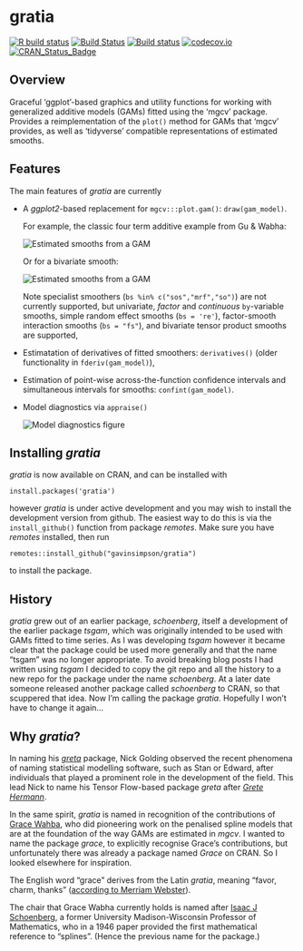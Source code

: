 <!-- README.md is generated from README.Rmd. Please edit that file -->

gratia
======

<!-- badges: start -->

[![R build
status](https://github.com/gavinsimpson/gratia/workflows/R-CMD-check/badge.svg)](https://github.com/gavinsimpson/gratia/actions)
[![Build
Status](https://travis-ci.org/gavinsimpson/gratia.svg?branch=master)](https://travis-ci.org/gavinsimpson/gratia)
[![Build
status](https://ci.appveyor.com/api/projects/status/w7pj8773t5b8fxkb/branch/master?svg=true)](https://ci.appveyor.com/project/gavinsimpson/gratia/branch/master)
[![codecov.io](https://codecov.io/gh/gavinsimpson/gratia/branch/master/graph/badge.svg)](https://codecov.io/gh/gavinsimpson/gratia)
[![CRAN\_Status\_Badge](https://www.r-pkg.org/badges/version/gratia)](https://cran.r-project.org/package=gratia)
<!-- badges: end -->

Overview
--------

Graceful ‘ggplot’-based graphics and utility functions for working with
generalized additive models (GAMs) fitted using the ‘mgcv’ package.
Provides a reimplementation of the `plot()` method for GAMs that ‘mgcv’
provides, as well as ‘tidyverse’ compatible representations of estimated
smooths.

Features
--------

The main features of *gratia* are currently

-   A *ggplot2*-based replacement for `mgcv:::plot.gam()`:
    `draw(gam_model)`.

    For example, the classic four term additive example from Gu & Wabha:

    ![Estimated smooths from a
    GAM](man/figures/README-draw-gam-figure-1.png)

    Or for a bivariate smooth:

    ![Estimated smooths from a
    GAM](man/figures/README-draw-gam-figure-2d-1.png)

    Note specialist smoothers (`bs %in% c("sos","mrf","so")`) are not
    currently supported, but univariate, *factor* and *continuous*
    `by`-variable smooths, simple random effect smooths (`bs = 're'`),
    factor-smooth interaction smooths (`bs = "fs"`), and bivariate
    tensor product smooths are supported,

-   Estimatation of derivatives of fitted smoothers: `derivatives()`
    (older functionality in `fderiv(gam_model)`),

-   Estimation of point-wise across-the-function confidence intervals
    and simultaneous intervals for smooths: `confint(gam_model)`.

-   Model diagnostics via `appraise()`

    ![Model diagnostics
    figure](man/figures/README-appraise-figure-1.png)

Installing *gratia*
-------------------

*gratia* is now available on CRAN, and can be installed with

    install.packages('gratia')

however *gratia* is under active development and you may wish to install
the development version from github. The easiest way to do this is via
the `install_github()` function from package *remotes*. Make sure you
have *remotes* installed, then run

    remotes::install_github("gavinsimpson/gratia")

to install the package.

History
-------

*gratia* grew out of an earlier package, *schoenberg*, itself a
development of the earlier package *tsgam*, which was originally
intended to be used with GAMs fitted to time series. As I was developing
*tsgam* however it became clear that the package could be used more
generally and that the name “tsgam” was no longer appropriate. To avoid
breaking blog posts I had written using *tsgam* I decided to copy the
git repo and all the history to a new repo for the package under the
name *schoenberg*. At a later date someone released another package
called *schoenberg* to CRAN, so that scuppered that idea. Now I’m
calling the package *gratia*. Hopefully I won’t have to change it again…

Why *gratia*?
-------------

In naming his [*greta*](https://github.com/greta-dev/greta) package,
Nick Golding observed the recent phenomena of naming statistical
modelling software, such as Stan or Edward, after individuals that
played a prominent role in the development of the field. This lead Nick
to name his Tensor Flow-based package *greta* after [*Grete
Hermann*](https://greta-stats.org/articles/webpages/why_greta.html).

In the same spirit, *gratia* is named in recognition of the
contributions of [Grace
Wahba](https://en.wikipedia.org/wiki/Grace_Wahba), who did pioneering
work on the penalised spline models that are at the foundation of the
way GAMs are estimated in *mgcv*. I wanted to name the package *grace*,
to explicitly recognise Grace’s contributions, but unfortunately there
was already a package named *Grace* on CRAN. So I looked elsewhere for
inspiration.

The English word “grace” derives from the Latin *gratia*, meaning
“favor, charm, thanks” ([according to Merriam
Webster](https://www.merriam-webster.com/dictionary/grace)).

The chair that Grace Wabha currently holds is named after [Isaac J
Schoenberg](https://en.wikipedia.org/wiki/Isaac_Jacob_Schoenberg), a
former University Madison-Wisconsin Professor of Mathematics, who in a
1946 paper provided the first mathematical reference to “splines”.
(Hence the previous name for the package.)
